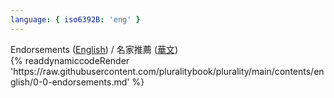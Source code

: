 ```yaml
---
language: { iso6392B: 'eng' }
---
```

<div>Endorsements (<a href="../eng/">English</a>) / 名家推薦 (<a href="../zh-tw/">華文</a>)</div>
<div></div><div></div>
{% readdynamiccodeRender 'https://raw.githubusercontent.com/pluralitybook/plurality/main/contents/english/0-0-endorsements.md' %}